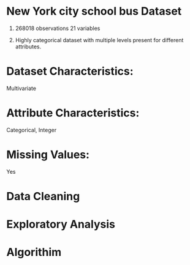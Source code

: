  # New York city school bus Dataset 
 
 
1. 268018 observations 21 variables 

2. Highly categorical dataset with multiple levels present for different attributes.

# Dataset Characteristics: 

Multivariate

# Attribute Characteristics: 

Categorical, Integer

# Missing Values: 

Yes

# Data Cleaning 


# Exploratory Analysis


# Algorithim 
